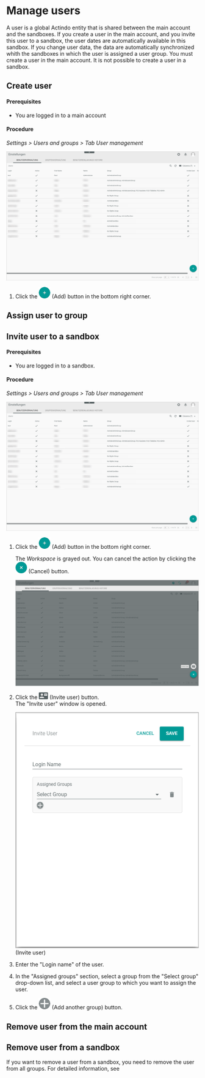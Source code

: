 # Manage users

A user is a global Actindo entity that is shared between the main account and the sandboxes. If you create a user in the main account, and you invite this user to a sandbox, the user dates are automatically available in this sandbox. If you change user data, the data are automatically synchronized whith the sandboxes in which the user is assigned a user group.
You must create a user in the main account. It is not possible to create a user in a sandbox.   


## Create user


#### Prerequisites

- You are logged in to a main account

#### Procedure

*Settings > Users and groups > Tab User management*

![User management](../../Assets/Screenshots/Settings/UsersGroups/UserManagement/UserManagement.png "[User management]")

1. Click the ![Add](../../Assets/Icons/Plus01.png "[Add]") (Add) button in the bottom right corner.    
    



## Assign user to group


## Invite user to a sandbox

#### Prerequisites

- You are logged in to a sandbox.

#### Procedure
*Settings > Users and groups > Tab User management*

![User management](../../Assets/Screenshots/Settings/UsersGroups/UserManagement/UserManagement.png "[User management]")

1. Click the ![Add](../../Assets/Icons/Plus01.png "[Add]") (Add) button in the bottom right corner.    

    The *Workspace* is grayed out. You can cancel the action by clicking the ![Cancel ](../../Assets/Icons/Cross01.png  "[Invite user]") (Cancel) button.   

    ![Invite user](../../Assets/Screenshots/Core1Platform/AdministratingCore1/UserInvite.png "[Invite user]")


2. Click the ![Invite user](../../Assets/Icons/UserInvite02.png  "[Invite user]") (Invite user) button.   
 The "Invite user" window is opened.

    ![Invite user](../../Assets/Screenshots/Core1Platform/AdministratingCore1/UserInviteWindow.png  "[Invite user]") (Invite user)

3. Enter the "Login name" of the user.

4. In the "Assigned groups" section, select a group from the "Select group" drop-down list, and select a user group to which you want to assign the user.   

5. Click the ![Add another group](../../Assets/Icons/Plus05.png  "[Add another group]") (Add another group) button. 
 



## Remove user from the main account


## Remove user from a sandbox
If you want to remove a user from a sandbox, you need to remove the user from all groups. For detailed information, see
